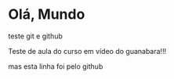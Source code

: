 # Olá, Mundo
 teste git e github

Teste de aula do curso em vídeo do guanabara!!!

mas esta linha foi pelo github

